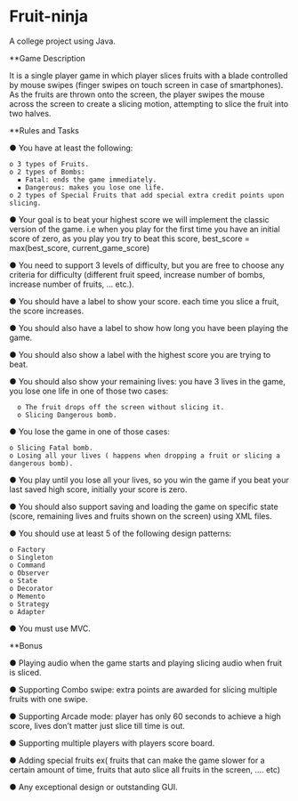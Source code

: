 # Fruit-ninja
A college project using Java.

**Game Description

  It is a single player game in which player slices fruits with a blade controlled by mouse swipes
  (finger swipes on touch screen in case of smartphones). As the fruits are thrown onto the
  screen, the player swipes the mouse across the screen to create a slicing motion, attempting to
  slice the fruit into two halves.

**Rules and Tasks

  ● You have at least the following:
  
    o 3 types of Fruits.
    o 2 types of Bombs:
      ▪ Fatal: ends the game immediately.
      ▪ Dangerous: makes you lose one life.
    o 2 types of Special Fruits that add special extra credit points upon slicing.
    
  ● Your goal is to beat your highest score we will implement the classic version of the
    game.
    i.e when you play for the first time you have an initial score of zero, as you play you try to
    beat this score, best_score = max(best_score, current_game_score)
    
  ● You need to support 3 levels of difficulty, but you are free to choose any criteria for
    difficulty (different fruit speed, increase number of bombs, increase number of fruits, ... etc.).
    
  ● You should have a label to show your score. each time you slice a fruit, the score
    increases.
    
  ● You should also have a label to show how long you have been playing the game.
  
  ● You should also show a label with the highest score you are trying to beat.
  
  ● You should also show your remaining lives: you have 3 lives in the game, you lose one
    life in one of those two cases:
    
      o The fruit drops off the screen without slicing it.
      o Slicing Dangerous bomb.
      
  ● You lose the game in one of those cases:
  
    o Slicing Fatal bomb.
    o Losing all your lives ( happens when dropping a fruit or slicing a dangerous bomb).
    
  ● You play until you lose all your lives, so you win the game if you beat your last saved
    high score, initially your score is zero.
    
  ● You should also support saving and loading the game on specific state (score, remaining
    lives and fruits shown on the screen) using XML files.
    
  ● You should use at least 5 of the following design patterns:
  
    o Factory
    o Singleton
    o Command
    o Observer
    o State
    o Decorator
    o Memento
    o Strategy
    o Adapter
    
  ● You must use MVC.
  
**Bonus
  
  ● Playing audio when the game starts and playing slicing audio when fruit is sliced.
  
  ● Supporting Combo swipe: extra points are awarded for slicing multiple fruits with one
    swipe.
    
  ● Supporting Arcade mode: player has only 60 seconds to achieve a high score, lives don’t
    matter just slice till time is out.
    
  ● Supporting multiple players with players score board.
  
  ● Adding special fruits ex( fruits that can make the game slower for a certain amount of
    time, fruits that auto slice all fruits in the screen, .... etc)
    
  ● Any exceptional design or outstanding GUI.
  
  
